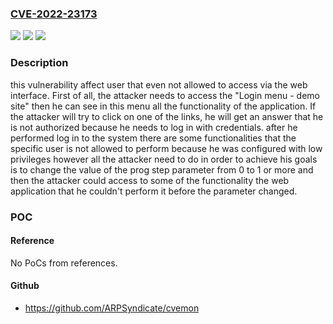 ### [CVE-2022-23173](https://cve.mitre.org/cgi-bin/cvename.cgi?name=CVE-2022-23173)
![](https://img.shields.io/static/v1?label=Product&message=Priority%20web&color=blue)
![](https://img.shields.io/static/v1?label=Version&message=V22.0%20&color=brightgreen)
![](https://img.shields.io/static/v1?label=Vulnerability&message=Insecure%20direct%20object%20references%20(IDOR)&color=brightgreen)

### Description

this vulnerability affect user that even not allowed to access via the web interface. First of all, the attacker needs to access the "Login menu - demo site" then he can see in this menu all the functionality of the application. If the attacker will try to click on one of the links, he will get an answer that he is not authorized because he needs to log in with credentials. after he performed log in to the system there are some functionalities that the specific user is not allowed to perform because he was configured with low privileges however all the attacker need to do in order to achieve his goals is to change the value of the prog step parameter from 0 to 1 or more and then the attacker could access to some of the functionality the web application that he couldn't perform it before the parameter changed.

### POC

#### Reference
No PoCs from references.

#### Github
- https://github.com/ARPSyndicate/cvemon

